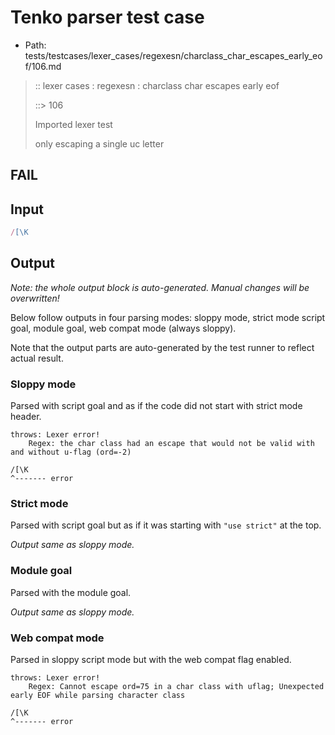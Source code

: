 # Tenko parser test case

- Path: tests/testcases/lexer_cases/regexesn/charclass_char_escapes_early_eof/106.md

> :: lexer cases : regexesn : charclass char escapes early eof
>
> ::> 106
>
> Imported lexer test
>
> only escaping a single uc letter

## FAIL

## Input

`````js
/[\K
`````

## Output

_Note: the whole output block is auto-generated. Manual changes will be overwritten!_

Below follow outputs in four parsing modes: sloppy mode, strict mode script goal, module goal, web compat mode (always sloppy).

Note that the output parts are auto-generated by the test runner to reflect actual result.

### Sloppy mode

Parsed with script goal and as if the code did not start with strict mode header.

`````
throws: Lexer error!
    Regex: the char class had an escape that would not be valid with and without u-flag (ord=-2)

/[\K
^------- error
`````

### Strict mode

Parsed with script goal but as if it was starting with `"use strict"` at the top.

_Output same as sloppy mode._

### Module goal

Parsed with the module goal.

_Output same as sloppy mode._

### Web compat mode

Parsed in sloppy script mode but with the web compat flag enabled.

`````
throws: Lexer error!
    Regex: Cannot escape ord=75 in a char class with uflag; Unexpected early EOF while parsing character class

/[\K
^------- error
`````

